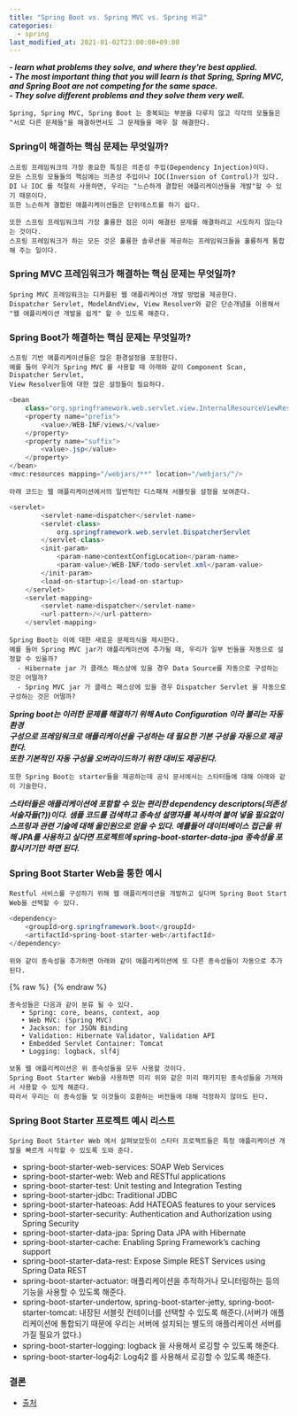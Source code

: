 ```yaml
---
title: "Spring Boot vs. Spring MVC vs. Spring 비교"
categories: 
  - spring
last_modified_at: 2021-01-02T23:00:00+09:00
---
```




***- learn what problems they solve, and where they're best applied.***<br> 
***- The most important thing that you will learn is that Spring, Spring MVC, and Spring Boot are not competing for the same space.***<br>
***- They solve different problems and they solve them very well.***

    Spring, Spring MVC, Spring Boot 는 중복되는 부분을 다루지 않고 각각의 모듈들은
    "서로 다른 문제들"을 해결하면서도 그 문제들을 매우 잘 해결한다.
      
### Spring이 해결하는 핵심 문제는 무엇일까?
    스프링 프레임워크의 가장 중요한 특징은 의존성 주입(Dependency Injection)이다. 
    모든 스프링 모듈들의 핵심에는 의존성 주입이나 IOC(Inversion of Control)가 있다.
    DI 나 IOC 를 적절히 사용하면, 우리는 "느슨하게 결합된 애플리케이션들을 개발"할 수 있기 때문이다.
    또한 느슨하게 결합된 애플리케이션들은 단위테스트를 하기 쉽다. 
    
    또한 스프링 프레임워크의 가장 훌륭한 점은 이미 해결된 문제를 해결하려고 시도하지 않는다는 것이다.
    스프링 프레임워크가 하는 모든 것은 훌륭한 솔루션을 제공하는 프레임워크들을 훌륭하게 통합해 주는 일이다.
    
### Spring MVC 프레임워크가 해결하는 핵심 문제는 무엇일까?
    Spring MVC 프레임워크는 디커플된 웹 애플리케이션 개발 방법을 제공한다.
    Dispatcher Servlet, ModelAndView, View Resolver와 같은 단순개념을 이용해서
    "웹 애플리케이션 개발을 쉽게" 할 수 있도록 해준다.
    
### Spring Boot가 해결하는 핵심 문제는 무엇일까?
    스프링 기반 애플리케이션들은 많은 환경설정을 포함한다.
    예를 들어 우리가 Spring MVC 를 사용할 때 아래와 같이 Component Scan, Dispatcher Servlet,
    View Resolver등에 대한 많은 설정들이 필요하다.
    
```java
<bean
    class="org.springframework.web.servlet.view.InternalResourceViewResolver">
    <property name="prefix">
        <value>/WEB-INF/views/</value>
    </property>
    <property name="suffix">
        <value>.jsp</value>
    </property>
</bean>
<mvc:resources mapping="/webjars/**" location="/webjars/"/>
```

    아래 코드는 웹 애플리케이션에서의 일반적인 디스패쳐 서블릿을 설정을 보여준다.
    
```java
<servlet>
        <servlet-name>dispatcher</servlet-name>
        <servlet-class>
            org.springframework.web.servlet.DispatcherServlet
        </servlet-class>
        <init-param>
            <param-name>contextConfigLocation</param-name>
            <param-value>/WEB-INF/todo-servlet.xml</param-value>
        </init-param>
        <load-on-startup>1</load-on-startup>
    </servlet>
    <servlet-mapping>
        <servlet-name>dispatcher</servlet-name>
        <url-pattern>/</url-pattern>
    </servlet-mapping>
```

    Spring Boot는 이에 대한 새로운 문제의식을 제시한다.
    예를 들어 Spring MVC jar가 애플리케이션에 추가될 때, 우리가 일부 빈들을 자동으로 설정할 수 있을까?
      - Hibernate jar 가 클래스 패스상에 있을 경우 Data Source를 자동으로 구성하는 것은 어떨까?
      - Spring MVC jar 가 클래스 패스상에 있을 경우 Dispatcher Servlet 을 자동으로 구성하는 것은 어떨까?

***Spring boot는 이러한 문제를 해결하기 위해 Auto Configuration 이라 불리는 자동 환경<br>
구성으로 프레임워크로 애플리케이션을 구성하는 데 필요한 기본 구성을 자동으로 제공한다.***<br>
***또한 기본적인 자동 구성을 오버라이드하기 위한 대비도 제공된다.***


    또한 Spring Boot는 starter들을 제공하는데 공식 문서에서는 스타터들에 대해 아래와 같이 기술한다.

***스타터들은 애플리케이션에 포함할 수 있는 편리한 dependency descriptors(의존성 서술자들(?))이다.
샘플 코드를 검색하고 종속성 설명자를 복사하여 붙여 넣을 필요없이 스프링과 관련 기술에 대해 올인원으로 얻을 수 있다.
예를들어 데이터베이스 접근을 위해 JPA를 사용하고 싶다면 프로젝트에 spring-boot-starter-data-jpa 종속성을 포함시키기만 하면 된다.***


### Spring Boot Starter Web을 통한 예시
    Restful 서비스를 구성하기 위해 웹 애플리케이션을 개발하고 싶다며 Spring Boot Start Web을 선택할 수 있다.

```java
<dependency>
    <groupId>org.springframework.boot</groupId>
    <artifactId>spring-boot-starter-web</artifactId>
</dependency>
```
    
    위와 같이 종속성을 추가하면 아래와 같이 애플리케이션에 또 다른 종속성들이 자동으로 추가된다.
    
{% raw %} <img src="https://chohongjae.github.io/assets/img/20210102spring-springboot-springmvc/spring-boot-start-web.png" alt=""> {% endraw %}    

    종속성들은 다음과 같이 분류 될 수 있다. 
       • Spring: core, beans, context, aop
       • Web MVC: (Spring MVC)
       • Jackson: for JSON Binding
       • Validation: Hibernate Validator, Validation API
       • Embedded Servlet Container: Tomcat
       • Logging: logback, slf4j
       
    보통 웹 애플리케이션은 위 종속성들을 모두 사용할 것이다.
    Spring Boot Starter Web을 사용하면 미리 위와 같은 미리 패키지된 종속성들을 가져와서 사용할 수 있게 해준다.
    따라서 우리는 이 종속성들 및 이것들이 호환하는 버전들에 대해 걱정하지 않아도 된다.
    
### Spring Boot Starter 프로젝트 예시 리스트
    Spring Boot Starter Web 에서 살펴보았듯이 스타터 프로젝트들은 특정 애플리케이션 개발을 빠르게 시작할 수 있도록 도와 준다.
    
- spring-boot-starter-web-services: SOAP Web Services
- spring-boot-starter-web: Web and RESTful applications
- spring-boot-starter-test: Unit testing and Integration Testing
- spring-boot-starter-jdbc: Traditional JDBC
- spring-boot-starter-hateoas: Add HATEOAS features to your services
- spring-boot-starter-security: Authentication and Authorization using Spring Security
- spring-boot-starter-data-jpa: Spring Data JPA with Hibernate
- spring-boot-starter-cache: Enabling Spring Framework’s caching support
- spring-boot-starter-data-rest: Expose Simple REST Services using Spring Data REST
- spring-boot-starter-actuator: 애플리케이션을 추적하거나 모니터링하는 등의 기능을 사용할 수 있도록 해준다. 
- spring-boot-starter-undertow, spring-boot-starter-jetty, spring-boot-starter-tomcat: 내장된 서블릿 컨테이너를 선택할 수 있도록 해준다.(서버가 애플리케이션에 통합되기 때문에 우리는 서버에 설치되는 별도의 애플리케이션 서버를 가질 필요가 없다.)
- spring-boot-starter-logging: logback 을 사용해서 로깅할 수 있도록 해준다.
- spring-boot-starter-log4j2: Log4j2 를 사용해서 로깅할 수 있도록 해준다.

### 결론
    
    
- [출처](https://dzone.com/articles/spring-boot-vs-spring-mvc-vs-spring-how-do-they-compare)